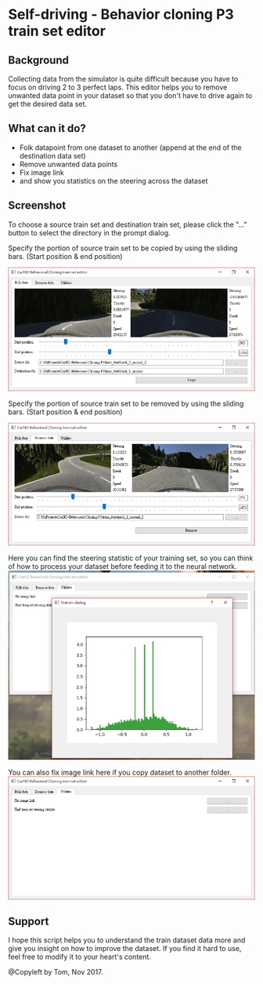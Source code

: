 # Self-driving - Behavior cloning P3 train set editor

[//]: # (Image References)

[image1]: ./screenshots/copy_data.png "Folk data points"
[image2]: ./screenshots/Remove_data.png "remove data points"
[image3]: ./screenshots/statistic.PNG "show train set steering statistics"
[image4]: ./screenshots/Utilities.png "Utilities screen"

## Background
Collecting data from the simulator is quite difficult because you have to focus on driving 2 to 3 perfect laps.
This editor helps you to remove unwanted data point in your dataset so that you don't have to drive again to get the desired data set.

## What can it do?
* Folk datapoint from one dataset to another (append at the end of the destination data set)
* Remove unwanted data points
* Fix image link
* and show you statistics on the steering across the dataset

## Screenshot 

To choose a source train set and destination train set, please click the "..." button to select the directory in the prompt dialog.

Specify the portion of source train set to be copied by using the sliding bars. (Start position & end position)

![alt text][image1]


Specify the portion of source train set to be removed by using the sliding bars. (Start position & end position)

![alt text][image2]


Here you can find the steering statistic of your training set, so you can think of how to process your dataset before feeding it to the neural network.
![alt text][image3]


You can also fix image link here if you copy dataset to another folder.
![alt text][image4]


## Support 
I hope this script helps you to understand the train dataset data more and give you insight on how to improve the dataset. If you find it hard to use, feel free to modify it to your heart's content.

@Copyleft by Tom, Nov 2017.